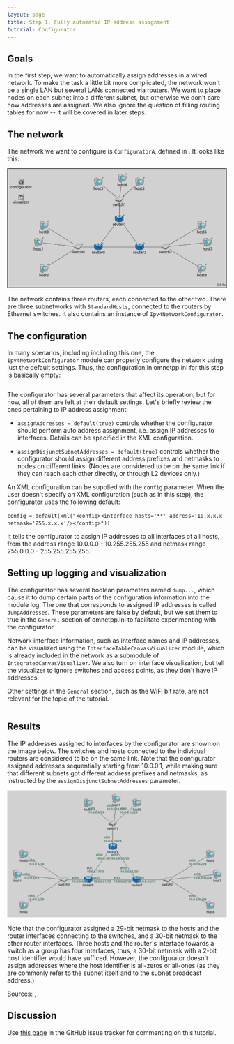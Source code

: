```yaml
---
layout: page
title: Step 1. Fully automatic IP address assignment
tutorial: Configurator
---
```


## Goals

In the first step, we want to automatically assign addresses in a wired network.
To make the task a little bit more complicated, the network won't be a single LAN
but several LANs connected via routers. We want to place nodes on each subnet
into a different subnet, but otherwise we don't care how addresses are assigned.
We also ignore the question of filling routing tables for now -- it will be
covered in later steps.

## The network

The network we want to configure is `ConfiguratorA`, defined in
<a srcfile="../configurator/ConfiguratorA.ned"/>. It looks like this:

<img class="screen" src="step1network.png">

The network contains three routers, each connected to the other two. There
are three subnetworks with `StandardHosts`, connected to the routers by Ethernet
switches. It also contains an instance of `Ipv4NetworkConfigurator`.

## The configuration

In many scenarios, including including this one, the `Ipv4NetworkConfigurator`
module can properly configure the network using just the default settings.
Thus, the configuration in omnetpp.ini for this step is basically empty:

<p><pre class="snippet" src="../configurator/omnetpp.ini" from="Step1" until="####" comment="#!"></pre></p>

The configurator has several parameters that affect its operation, but for now,
all of them are left at their default settings. Let's briefly review the ones
pertaining to IP address assignment:

- `assignAddresses = default(true)` controls whether the configurator should
  perform auto address assignment, i.e. assign IP addresses to interfaces.
  Details can be specified in the XML configuration.

- `assignDisjunctSubnetAddresses = default(true)` controls whether the configurator
  should assign different address prefixes and netmasks to nodes on different links.
  (Nodes are considered to be on the same link if they can reach each other directly,
  or through L2 devices only.)

An XML configuration can be supplied with the `config` parameter. When the user doesn't
specify an XML configuration (such as in this step), the configurator uses the
following default:

`config = default(xml("<config><interface hosts='**' address='10.x.x.x' netmask='255.x.x.x'/></config>"))`

It tells the configurator to assign IP addresses to all interfaces of all hosts,
from the address range 10.0.0.0 - 10.255.255.255 and netmask range 255.0.0.0 - 255.255.255.255.


## Setting up logging and visualization

The configurator has several boolean parameters named `dump...`, which cause
it to dump certain parts of the configuration information into the module log.
The one that corresponds to assigned IP addresses is called `dumpAddresses`.
These parameters are false by default, but we set them to true in the
`General` section of omnetpp.ini to facilitate experimenting with
the configurator.

Network interface information, such as interface names and IP addresses,
can be visualized using the `InterfaceTableCanvasVisualizer` module, which
is already included in the network as a submodule of `IntegratedCanvasVisualizer`.
We also turn on interface visualization, but tell the visualizer to ignore
switches and access points, as they don't have IP addresses.

Other settings in the `General` section, such as the WiFi bit rate,
are not relevant for the topic of the tutorial.

<p><pre class="snippet" src="../configurator/omnetpp.ini" from="General" until="####"></pre></p>


## Results

The IP addresses assigned to interfaces by the configurator are shown on the image below.
The switches and hosts connected to the individual routers are considered to be on the same link.
Note that the configurator assigned addresses sequentially starting from 10.0.0.1,
while making sure that different subnets got different address prefixes and netmasks,
as instructed by the `assignDisjunctSubnetAddresses` parameter.

<img class="screen" src="step1addresses.png">

Note that the configurator assigned a 29-bit netmask to the hosts and the router
interfaces connecting to the switches, and a 30-bit netmask to the other router interfaces.
Three hosts and the router's interface towards a switch as a group has four interfaces,
thus, a 30-bit netmask with a 2-bit host identifier would have sufficed. However,
the configurator doesn't assign addresses where the host identifier is all-zeros
or all-ones (as they are commonly refer to the subnet itself and to the subnet
broadcast address.)

Sources: <a srcfile="../configurator/omnetpp.ini"/>, <a srcfile="../configurator/ConfiguratorA.ned"/>

## Discussion

Use <a href="https://github.com/inet-framework/inet-tutorials/issues/2" target="_blank">this page</a>
in the GitHub issue tracker for commenting on this tutorial.
